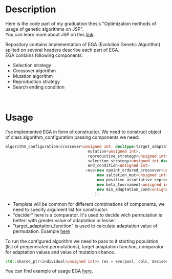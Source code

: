 # Description
Here is the code part of my graduation thesis "Optimization methods of usage of genetic algorithms on JSP".<br>
You can learn more about JSP on this [link](https://en.wikipedia.org/wiki/Job-shop_scheduling).<br/>

Repository contains implementation of EGA (Evolution Genetic Algorithm) splited on several headers describe each part of EGA.<br>
EGA contains following components:
* Selection strategy
* Crossover algorithm
* Mutation algorithm
* Reproduction strategy
* Search ending condition
<br/>

# Usage
I've implemented EGA in form of constructor. We need to construct object of class algorithm_configuration passing components we need:
```cpp
algorithm_configuration<crossover<unsigned int, decltype(target_adaptation_function)>,
                                    mutation<unsigned int>,
                                    reproductive_strategy<unsigned int>,
                                    selection_strategy<unsigned int,decltype(decider)>,
                                    end_condition<unsigned int>
                                   >evo(new npoint_ordered_crossover<unsigned int, decltype(target_adaptation_function)>(2),
                                        new saltation_mut<unsigned int>(),
                                        new positive_assotiative_reproductive_sterategy<unsigned int>(),
                                        new beta_tournament<unsigned int,decltype(decider)>(5),
                                        new min_adaptation_cond<unsigned int>(50)
                                       );
```
* Template will be common for different combinations of components, we need to specify argument list for constructor.
* "decider" here is a comparator. It's used to decide wich permutation is better: with greater value of adaptation or lesser.
* "target_adaptation_function" is used to calculate adaptation value of permutation. Example [here](https://github.com/DenisParal/Graduation-thesis/blob/91d40d13f8f0befb15c284607bbec7ac0cac3f1c/include/core.hpp#L60)

To run the configured algorithm we need to pass to it starting population (list of pregenerated permutations), target adaptation function, comparator for adaptation values and value of mutation chance.
```cpp
std::shared_ptr<individual<unsigned int>> res = evo(pool, calc, decider, 30);
```

You can find example of usage EGA [here](https://github.com/DenisParal/Graduation-thesis/blob/91d40d13f8f0befb15c284607bbec7ac0cac3f1c/src/single_run.cpp).
